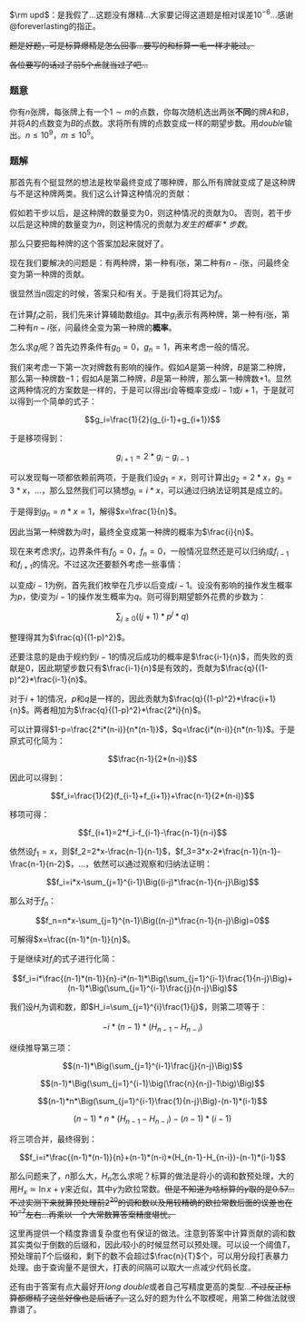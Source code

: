 $\rm upd$：是我假了...这题没有爆精...大家要记得这道题是相对误差$10^{-6}$...感谢@foreverlasting的指正。

~~题是好题，可是标算爆精是怎么回事...要写的和标算一毛一样才能过。~~

~~各位要写的话过了前5个点就当过了吧...~~

### 题意

你有$n$张牌，每张牌上有一个$1\sim m$的点数，你每次随机选出两张**不同**的牌$A$和$B$，并将$A$的点数变为$B$的点数。求将所有牌的点数变成一样的期望步数。用$double$输出。$n\leq 10^9$，$m\leq 10^5$。

### 题解

那首先有个挺显然的想法是枚举最终变成了哪种牌，那么所有牌就变成了是这种牌与不是这种牌两类。我们这么计算这种情况的贡献：

假如若干步以后，是这种牌的数量变为$0$，则这种情况的贡献为$0$。
否则，若干步以后是这种牌的数量变为$n$，则这种情况的贡献为$发生的概率*步数$。

那么只要把每种牌的这个答案加起来就好了。

现在我们要解决的问题是：有两种牌，第一种有$i$张，第二种有$n-i$张，问最终全变为第一种牌的贡献。

很显然当$n$固定的时候，答案只和$i$有关。于是我们将其记为$f_i$。

在计算$f_i$之前，我们先来计算辅助数组$g$。其中$g_i$表示有两种牌，第一种有$i$张，第二种有$n-i$张，问最终全变为第一种牌的**概率**。

怎么求$g_i$呢？首先边界条件有$g_0=0$，$g_n=1$，再来考虑一般的情况。

我们来考虑一下第一次对牌数有影响的操作。假如$A$是第一种牌，$B$是第二种牌，那么第一种牌数$-1$；假如$A$是第二种牌，$B$是第一种牌，那么第一种牌数$+1$。显然这两种情况的方案数是一样的，于是可以得出$i$会等概率变成$i-1$或$i+1$，于是就可以得到一个简单的式子：

$$g_i=\frac{1}{2}(g_{i-1}+g_{i+1})$$

于是移项得到：

$$g_{i+1}=2*g_i-g_{i-1}$$

可以发现每一项都依赖前两项，于是我们设$g_1=x$，则可计算出$g_2=2*x$，$g_3=3*x$，$\dots$，那么显然我们可以猜想$g_i=i*x$，可以通过归纳法证明其是成立的。

于是得到$g_n=n*x=1$，解得$x=\frac{1}{n}$。

因此当第一种牌数为$i$时，最终全变成第一种牌的概率为$\frac{i}{n}$。

现在来考虑求$f_i$，边界条件有$f_0=0$，$f_n=0$，一般情况显然还是可以归纳成$f_{i-1}$和$f_{i+1}$的情况。不过这次还要额外考虑一些事情：

以变成$i-1$为例，首先我们枚举在几步以后变成$i-1$。设没有影响的操作发生概率为$p$，使$i$变为$i-1$的操作发生概率为$q$。则可得到期望额外花费的步数为：

$$\sum_{j\geq 0}\Big((j+1)*p^j*q\Big)$$

整理得其为$\frac{q}{(1-p)^2}$。

还要注意的是由于规约到$i-1$的情况后成功的概率是$\frac{i-1}{n}$，而失败的贡献是$0$，因此期望步数只有$\frac{i-1}{n}$是有效的，贡献为$\frac{q}{(1-p)^2}*\frac{i-1}{n}$。

对于$i+1$的情况，$p$和$q$是一样的，因此贡献为$\frac{q}{(1-p)^2}*\frac{i+1}{n}$。两者相加为$\frac{q}{(1-p)^2}*\frac{2*i}{n}$。

可以计算得$1-p=\frac{2*i*(n-i)}{n*(n-1)}$，$q=\frac{i*(n-i)}{n*(n-1)}$。于是原式可化简为：

$$\frac{n-1}{2*(n-i)}$$

因此可以得到：

$$f_i=\frac{1}{2}(f_{i-1}+f_{i+1})+\frac{n-1}{2*(n-i)}$$

移项可得：

$$f_{i+1}=2*f_i-f_{i-1}-\frac{n-1}{n-i}$$

依然设$f_1=x$，则$f_2=2*x-\frac{n-1}{n-1}$，$f_3=3*x-2*\frac{n-1}{n-1}-\frac{n-1}{n-2}$，$\dots$，依然可以通过观察和归纳法证明：

$$f_i=i*x-\sum_{j=1}^{i-1}\Big((i-j)*\frac{n-1}{n-j}\Big)$$

那么对于$f_n$：

$$f_n=n*x-\sum_{j=1}^{n-1}\Big((n-j)*\frac{n-1}{n-j}\Big)=0$$

可解得$x=\frac{(n-1)*(n-1)}{n}$。

于是继续对$f_i$的式子进行化简：

$$f_i=i*\frac{(n-1)*(n-1)}{n}-i*(n-1)*\Big(\sum_{j=1}^{i-1}\frac{1}{n-j}\Big)+(n-1)*\Big(\sum_{j=1}^{i-1}\frac{j}{n-j}\Big)$$

我们设$H_i$为调和数，即$H_i=\sum_{j=1}^{i}\frac{1}{j}$，则第二项等于：

$$-i*(n-1)*(H_{n-1}-H_{n-i})$$

继续推导第三项：

$$(n-1)*\Big(\sum_{j=1}^{i-1}\frac{j}{n-j}\Big)$$

$$(n-1)*\Big(\sum_{j=1}^{i-1}\big(\frac{n}{n-j}-1\big)\Big)$$

$$(n-1)*n*\Big(\sum_{j=1}^{i-1}\frac{1}{n-j}\Big)-(n-1)*(i-1)$$

$$(n-1)*n*(H_{n-1}-H_{n-i})-(n-1)*(i-1)$$

将三项合并，最终得到：

$$f_i=i*\frac{(n-1)*(n-1)}{n}+(n-1)*(n-i)*(H_{n-1}-H_{n-i})-(n-1)*(i-1)$$

那么问题来了，$n$那么大，$H_n$怎么求呢？标算的做法是将小的调和数预处理，大的用$H_x\simeq \ln x+\gamma$来近似，其中$\gamma$为欧拉常数。~~但是不知道为啥标算的$\gamma$取的是$0.57$...不过实测下来就算预处理前$2^{20}$的调和数以及用较精确的欧拉常数后面的误差也在$10^{-7}$左右...再乘以一个大常数算答案精度堪忧。~~

这里再提供一个精度靠谱复杂度也有保证的做法。注意到答案中计算贡献的调和数其实类似于倒数的后缀和，因此$i$较小的时候显然可以预处理。可以设一个阈值$T$，预处理前$T$个后缀和，剩下的数不会超过$\frac{n}{T}$个，可以用分段打表暴力处理。由于查询量不是很大，打表的间隔可以取大一点减少代码长度。

还有由于答案有点大最好开$long\ double$或者自己写精度更高的类型...~~不过反正标算都爆精了这些好像也是后话了。~~这么好的题为什么不取模呢，用第二种做法就很靠谱了。